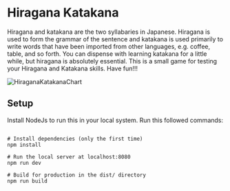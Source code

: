 # Hiragana Katakana
Hiragana and katakana are the two syllabaries in Japanese. Hiragana is used to form the grammar of the sentence and katakana is used primarily to write words that have been imported from other languages, e.g. coffee, table, and so forth. You can dispense with learning katakana for a little while, but hiragana is absolutely essential.
This is a small game for testing your Hiragana and Katakana skills. Have fun!!!

![HiraganaKatakanaChart](https://user-images.githubusercontent.com/46960330/139679888-18bdf254-ed42-414a-bd76-2c5e0830abfd.png)


## Setup
Install NodeJs to run this in your local system.
Run this followed commands:

``` bash!

# Install dependencies (only the first time)
npm install

# Run the local server at localhost:8080
npm run dev

# Build for production in the dist/ directory
npm run build
```
